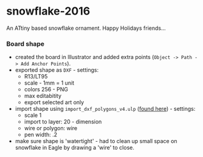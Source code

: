 # snowflake-2016
An ATtiny based snowflake ornament. Happy Holidays friends...

### Board shape
  * created the board in Illustrator and added extra points (`Object -> Path -> Add Anchor Points`).
  * exported shape as `DXF` - settings:
    * R13/LT95
    * scale - 1mm = 1 unit
    * colors 256 - PNG
    * max editabitity
    * export selected art only
  * import shape using `import_dxf_polygons_v4.ulp` ([found here](https://raw.githubusercontent.com/todbot/eagle-tricks/master/import_dxf_polygons_v4.ulp)) - settings:
    * scale 1
    * import to layer: 20 - dimension
    * wire or polygon: wire
    * pen width: .2
  * make sure shape is 'watertight' - had to clean up small space on snowflake in Eagle by drawing a 'wire' to close.